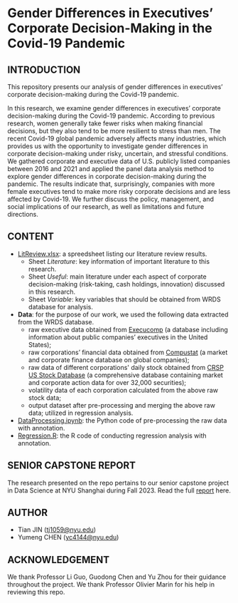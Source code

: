 # Gender Differences in Executives’ Corporate Decision-Making in the Covid-19 Pandemic

## INTRODUCTION
This repository presents our analysis of gender differences in executives’ corporate decision-making during the Covid-19 pandemic.

In this research, we examine gender differences in executives’ corporate decision-making during the Covid-19 pandemic. According to previous research, women generally take fewer risks when making financial decisions, but they also tend to be more resilient to stress than men. The recent Covid-19 global pandemic adversely affects many industries, which provides us with the opportunity to investigate gender differences in corporate decision-making under risky, uncertain, and stressful conditions. We gathered corporate and executive data of U.S. publicly listed companies between 2016 and 2021 and applied the panel data analysis method to explore gender differences in corporate decision-making during the pandemic. The results indicate that, surprisingly, companies with more female executives tend to make more risky corporate decisions and are less affected by Covid-19. We further discuss the policy, management, and social implications of our research, as well as limitations and future directions.


## CONTENT
- [LitReview.xlsx](https://github.com/koapushjin/Spring2023-DS-capstone/blob/main/LitReview.xlsx): a spreedsheet listing our literature review results.
    - Sheet *Literature*: key information of important literature to this research.
    - Sheet *Useful*: main literature under each aspect of corporate decision-making (risk-taking, cash holdings, innovation) discussed in this research.
    - Sheet *Variable*: key variables that should be obtained from WRDS database for analysis.
- **Data**: for the purpose of our work, we used the following data extracted from the WRDS database.
	- raw executive data obtained from [Execucomp](https://wrds-www.wharton.upenn.edu/pages/get-data/compustat-capital-iq-standard-poors/compustat/execucomp/annual-compensation/) (a database including information about public companies’ executives in the United States);
	- raw corporations’ financial data obtained from [Compustat](https://wrds-www.wharton.upenn.edu/pages/get-data/compustat-capital-iq-standard-poors/compustat/north-america-daily/fundamentals-annual/) (a market and corporate finance database on global companies);
	- raw data of different corporations' daily stock obtained from [CRSP US Stock Database](https://wrds-www.wharton.upenn.edu/pages/get-data/center-research-security-prices-crsp/annual-update/crspcompustat-merged/security-monthly/) (a comprehensive database containing market and corporate action data for over 32,000 securities);
	- volatility data of each corporation calculated from the above raw stock data;
	- output dataset after pre-processing and merging the above raw data; utilized in regression analysis.
- [DataProcessing.ipynb](https://github.com/koapushjin/Spring2023-DS-capstone/blob/main/DataProcessing.ipynb): the Python code of pre-processing the raw data with annotation.
- [Regression.R](https://github.com/koapushjin/Spring2023-DS-capstone/blob/main/Regression.R): the R code of conducting regression analysis with annotation.


## SENIOR CAPSTONE REPORT
The research presented on the repo pertains to our senior capstone project in Data Science at NYU Shanghai during Fall 2023. Read the full [report](https://github.com/koapushjin/Spring2023-DS-capstone/blob/main/CapstoneReport.pdf) here.


## AUTHOR
- Tian JIN (tj1059@nyu.edu)
- Yumeng CHEN (yc4144@nyu.edu)


## ACKNOWLEDGEMENT
We thank Professor Li Guo, Guodong Chen and Yu Zhou for their guidance throughout the project. We thank Professor Olivier Marin for his help in reviewing this repo.
